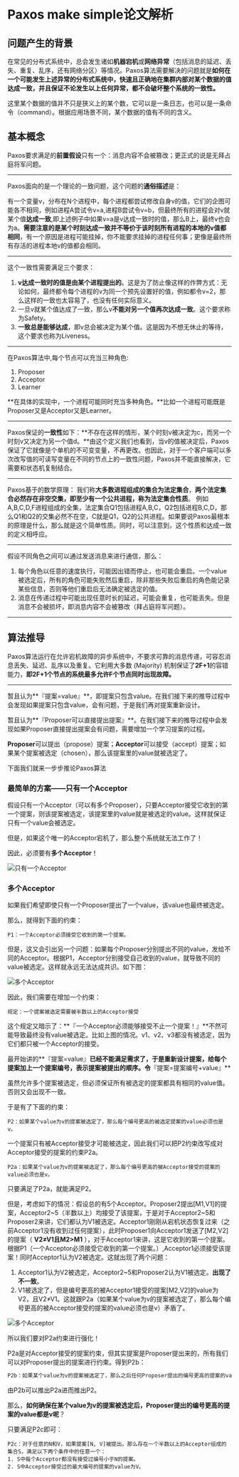 # Paxos make simple论文解析

## 问题产生的背景

在常见的分布式系统中，总会发生诸如**机器宕机**或**网络异常**（包括消息的延迟、丢失、重复、乱序，还有网络分区）等情况。Paxos算法需要解决的问题就是**如何在一个可能发生上述异常的分布式系统中，快速且正确地在集群内部对某个数据的值达成一致，并且保证不论发生以上任何异常，都不会破坏整个系统的一致性。**

这里某个数据的值并不只是狭义上的某个数，它可以是一条日志，也可以是一条命令（command）。根据应用场景不同，某个数据的值有不同的含义。

## 基本概念

Paxos要求满足的**前置假设**只有一个：消息内容不会被篡改；更正式的说是无拜占庭将军问题。

------

Paxos面向的是一个理论的一致问题，这个问题的**通俗描述**是：

有一个变量v，分布在N个进程中，每个进程都尝试修改自身v的值，它们的企图可能各不相同，例如进程A尝试令v=a,进程B尝试令v=b，但最终所有的进程会对v就某个值**达成一致**,即上述例子中如果v=a是v达成一致时的值，那么B上，最终v也会为a。**需要注意的是某个时刻达成一致并不等价于该时刻所有进程的本地的v值都相同**，有一个原因是进程可能挂掉，你不能要求挂掉的进程任何事；更像是最终所有存活的进程本地v的值都会相同。

------

这个一致性需要满足三个要求：

1. **v达成一致时的值是由某个进程提出的**。这是为了防止像这样的作弊方式：无论如何，最终都令每个进程的v为同一个预先设置好的值，例如都令v=2，那么这样的一致也太容易了，也没有任何实际意义。
2. 一旦v就某个值达成了一致，那么v**不能对另一个值再次达成一致**。这个要求称为Safety。
3. **一致总是能够达成**，即v总会被决定为某个值。这是因为不想无休止的等待，这个要求也称为Liveness。

------

在Paxos算法中,每个节点可以充当三种角色:

1. Proposer
2. Acceptor
3. Learner

**在具体的实现中，一个进程可能同时充当多种角色。**比如一个进程可能既是Proposer又是Acceptor又是Learner。

------

Paxos保证的**一致性**如下：**不存在这样的情形，某个时刻v被决定为c，而另一个时刻v又决定为另一个值d。**由这个定义我们也看到，当v的值被决定后，Paxos保证了它就像是个单机的不可变变量，不再更改。也因此，对于一个客户端可以多次改写值的可读写变量在不同的节点上的一致性问题，Paxos并不能直接解决，它需要和状态机复制结合。

------

Paxos基于的数学原理：  我们称**大多数进程组成的集合为法定集合**，**两个法定集合必然存在非空交集，即至少有一个公共进程，称为法定集合性质**。 例如A,B,C,D,F进程组成的全集，法定集合Q1包括进程A,B,C，Q2包括进程B,C,D，那么Q1和Q2的交集必然不在空，C就是Q1，Q2的公共进程。如果要说Paxos最根本的原理是什么，那么就是这个简单性质。同时，可以注意到，这个性质和达成一致的定义相呼应。

------

假设不同角色之间可以通过发送消息来进行通信，那么：

1. 每个角色以任意的速度执行，可能因出错而停止，也可能会重启。一个value被选定后，所有的角色可能失败然后重启，除非那些失败后重启的角色能记录某些信息，否则等他们重启后无法确定被选定的值。
2. 消息在传递过程中可能出现任意时长的延迟，可能会重复，也可能丢失。但是消息不会被损坏，即消息内容不会被篡改（拜占庭将军问题）。

------



## 算法推导

Paxos算法运行在允许宕机故障的异步系统中，不要求可靠的消息传递，可容忍消息丢失、延迟、乱序以及重复。它利用大多数 (Majority) 机制保证了**2F+1**的容错能力，**即2F+1个节点的系统最多允许F个节点同时出现故障。**

------

暂且认为**『提案=value』**，即提案只包含value。在我们接下来的推导过程中会发现如果提案只包含value，会有问题，于是我们再对提案重新设计。

暂且认为**『Proposer可以直接提出提案』**。在我们接下来的推导过程中会发现如果Proposer直接提出提案会有问题，需要增加一个学习提案的过程。

**Proposer**可以提出（propose）提案；**Acceptor**可以接受（accept）提案；如果某个提案被选定（chosen），那么该提案里的value就被选定了。

下面我们就来一步步推论Paxos算法

### 最简单的方案——只有一个Acceptor

假设只有一个Acceptor（可以有多个Proposer），只要Acceptor接受它收到的第一个提案，则该提案被选定，该提案里的value就是被选定的value。这样就保证只有一个value会被选定。

但是，如果这个唯一的Acceptor宕机了，那么整个系统就无法工作了！

因此，必须要有**多个Acceptor**！

![只有一个Acceptor](./pics/Paxos_1.png)

### 多个Acceptor

如果我们希望即使只有一个Proposer提出了一个value，该value也最终被选定。

那么，就得到下面的约束：

```
P1：一个Acceptor必须接受它收到的第一个提案。
```

但是，这又会引出另一个问题：如果每个Proposer分别提出不同的value，发给不同的Acceptor。根据P1，Acceptor分别接受自己收到的value，就导致不同的value被选定。这样就永远无法达成共识。如下图：

![多个Acceptor](./pics/Paxos_2.png)



因此，我们需要在增加一个约束：

```
规定：一个提案被选定需要被半数以上的Acceptor接受
```

这个规定又暗示了：**『一个Acceptor必须能够接受不止一个提案！』**不然可能导致最终没有value被选定。比如上图的情况。v1、v2、v3都没有被选定，因为它们都只被一个Acceptor的接受。

最开始讲的**『提案=value』**已经不能满足需求了，于是重新设计提案，给每个提案加上一个提案编号，表示提案被提出的顺序。令**『提案=提案编号+value』**

虽然允许多个提案被选定，但必须保证所有被选定的提案都具有相同的value值。否则又会出现不一致。

于是有了下面的约束：

```
P2：如果某个value为v的提案被选定了，那么每个编号更高的被选定提案的value必须也是v。
```

一个提案只有被Acceptor接受才可能被选定，因此我们可以把P2约束改写成对Acceptor接受的提案的约束P2a。

```
P2a：如果某个value为v的提案被选定了，那么每个编号更高的被Acceptor接受的提案的value必须也是v。
```

只要满足了P2a，就能满足P2。

但是，考虑如下的情况：假设总的有5个Acceptor。Proposer2提出[M1,V1]的提案，Acceptor2~5（半数以上）均接受了该提案，于是对于Acceptor2~5和Proposer2来讲，它们都认为V1被选定。Acceptor1刚刚从宕机状态恢复过来（之前Acceptor1没有收到过任何提案），此时Proposer1向Acceptor1发送了[M2,V2]的提案（ **V2≠V1且M2>M1** ），对于Acceptor1来讲，这是它收到的第一个提案。根据P1（一个Acceptor必须接受它收到的第一个提案。）,Acceptor1必须接受该提案！同时Acceptor1认为V2被选定。这就出现了两个问题：

1. Acceptor1认为V2被选定，Acceptor2~5和Proposer2认为V1被选定。**出现了不一致**。
2. V1被选定了，但是编号更高的被Acceptor1接受的提案[M2,V2]的value为V2，且V2≠V1。这就跟P2a（如果某个value为v的提案被选定了，那么每个编号更高的被Acceptor接受的提案的value必须也是v）矛盾了。

![多个Acceptor](./pics/Paxos_3.png)

所以我们要对P2a约束进行强化！

P2a是对Acceptor接受的提案约束，但其实提案是Proposer提出来的，所有我们可以对Proposer提出的提案进行约束。得到P2b：

```markdown
P2b：如果某个value为v的提案被选定了，那么之后任何Proposer提出的编号更高的提案的value必须也是v。
```

由P2b可以推出P2a进而推出P2。

那么，**如何确保在某个value为v的提案被选定后，Proposer提出的编号更高的提案的value都是v呢**？

只要满足P2c即可：

```
P2c：对于任意的N和V，如果提案[N, V]被提出，那么存在一个半数以上的Acceptor组成的集合S，满足以下两个条件中的任意一个：
1. S中每个Acceptor都没有接受过编号小于N的提案。
2. S中Acceptor接受过的最大编号的提案的value为V。
```

